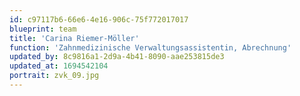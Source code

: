 ```yaml
---
id: c97117b6-66e6-4e16-906c-75f772017017
blueprint: team
title: 'Carina Riemer-Möller'
function: 'Zahnmedizinische Verwaltungsassistentin, Abrechnung'
updated_by: 8c9816a1-2d9a-4b41-8090-aae253815de3
updated_at: 1694542104
portrait: zvk_09.jpg
---
```

